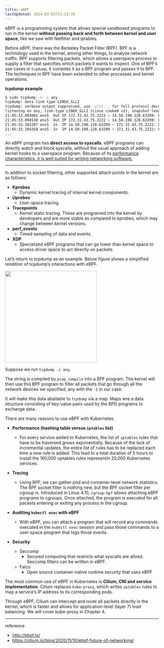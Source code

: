 ```yaml
---
title: eBPF
lastUpdated: 2024-03-02T21:22:36
---
```


eBPF is a programming system that allows special sandboxed programs to run in the kernel **without passing back and forth between kernel and user space**, like we saw with Netfilter and iptables.

Before eBPF, there was the Berkeley Packet Filter (BPF). BPF is a technology used in the kernel, among other things, to analyze network traffic. BPF supports filtering packets, which allows a userspace process to supply a filter that specifies which packets it wants to inspect. One of BPF’s use cases is `tcpdump`, it compiles it as a BPF program and passes it to BPF. The techniques in BPF have been extended to other processes and kernel operations.

**tcpdump example**
```bash
$ sudo tcpdump -n -i any
tcpdump: data link type LINUX_SLL2
tcpdump: verbose output suppressed, use -v[v]... for full protocol decode
listening on any, link-type LINUX_SLL2 (Linux cooked v2), snapshot length 262144 bytes
21:45:33.093065 ens5  Out IP 172.31.43.75.2222 > 14.50.190.128.63209: Flags [P.], seq 2457618334:2457618410, ack 3398066884, win 463, options [nop,nop,TS val 1101586736 ecr 1365458938], length 76
21:45:33.094530 ens5  Out IP 172.31.43.75.2222 > 14.50.190.128.63209: Flags [P.], seq 76:280, ack 1, win 463, options [nop,nop,TS val 1101586738 ecr 1365458938], length 204
21:45:33.103287 ens5  In  IP 14.50.190.128.63209 > 172.31.43.75.2222: Flags [.], ack 76, win 2046, options [nop,nop,TS val 1365458993 ecr 1101586736], length 0
21:45:33.104358 ens5  In  IP 14.50.190.128.63209 > 172.31.43.75.2222: Flags [.], ack 280, win 2044, options [nop,nop,TS val 1365458994 ecr 1101586738], length 0
...
```

An eBPF program has **direct access to syscalls**. eBPF programs can directly watch and block syscalls, without the usual approach of adding kernel hooks to a userspace program. Because of its <u>performance characteristics, it is well suited for writing networking software.</u>

---

In addition to socket filtering, other supported attach points in the kernel are as follows:

- **Kprobes**
  - Dynamic kernel tracing of internal kernel components.
- **Uprobes**
  - User-space tracing.
- **Tracepoints**
  - Kernel static tracing. These are programed into the kernel by developers and are more stable as compared to kprobes, which may change between kernel versions.
- **perf_events**
  - Timed sampling of data and events.
- **XDP**
  - Specialized eBPF programs that can go lower than kernel space to access driver space to act directly on packets.

Let’s return to tcpdump as an example. Below figure shows a simplified rendition of tcpdump’s interactions with eBPF.

<img src="https://github.com/rlaisqls/TIL/assets/81006587/92391699-09cc-49da-83e5-55a85465b6ff" height="300px" />

Suppose we run `tcpdump -i any`.

The string is compiled by `pcap_compile` into a BPF program. The kernel will then use this BPF program to filter all packets that go through all the network devices we specified, any with the `-I` in our case.

It will make this data abailable to `tcpdump` via a map. Maps wre a data structure consisting of key-value pairs used by the BPD programs to exchange data.

There are many reasons to use eBPF with Kubernetes:

- **Performance (hashing table versus `iptables` list)**
  - For every service added to Kubernetes, the list of `iptables` rules that have to be traversed grows exponentially. Because of the lack of incremental updates, the entire list of rules has to be replaced each time a new rule is added. This lead to a total duration of 5 hours to install the 160,000 uptables rules representin 20,000 Kubernetes services.

- **Tracing**
  - Using BPF, we can gather pod and container-level network statistics. The BPF socket filter is nothing new, but the BPF socket filter per cgroup is. Introduced in Linux 4.10, `cgroup-bpf` allows attaching eBPF programs to cgroups. Once sttached, the program is executed for all packets entering or exiting any process in the cgroup.

- **Auditing `kubectl exec` with eBPF**
  - With eBPF, you can attach a program that will record any commands executed in the `kubectl exec` session and pass those commands to a user-space program that logs those events.

- **Security**
  - Seccomp
    - Secured computing that restricts what syscalls are alloed. Seccomp filters can be written in eBPF.
  - Falco
    - Open source container-native runtime security that uses eBPF

The most common use of eBPF in Kubernetes is **Cilium, CNI and service implementation**. Cilium replaces `kube-proxy`, which writes `iptables` rules to map a service’s IP address to its corresponding pods.

Through eBPF, Cilium can intercept and route all packets directly in the kernel, which is faster and allows for application-level (layer 7) load balancing. We will cover kube-proxy in Chapter 4.

---
reference
- http://ebpf.io/
- https://cilium.io/blog/2020/11/10/ebpf-future-of-networking/